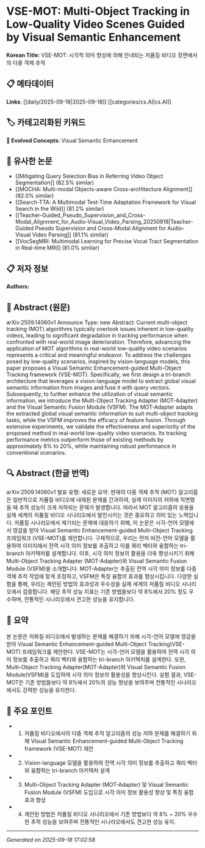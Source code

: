 
# VSE-MOT: Multi-Object Tracking in Low-Quality Video Scenes Guided by Visual Semantic Enhancement

**Korean Title:** VSE-MOT: 시각적 의미 향상에 의해 안내되는 저품질 비디오 장면에서의 다중 객체 추적

## 📋 메타데이터

**Links**: [[daily/2025-09-18|2025-09-18]] [[categories/cs.AI|cs.AI]]

## 🏷️ 카테고리화된 키워드
**🚀 Evolved Concepts**: Visual Semantic Enhancement

## 🔗 유사한 논문
- [[Mitigating Query Selection Bias in Referring Video Object Segmentation]] (82.5% similar)
- [[MOCHA: Multi-modal Objects-aware Cross-arcHitecture Alignment]] (82.0% similar)
- [[Search-TTA: A Multimodal Test-Time Adaptation Framework for Visual Search in the Wild]] (81.2% similar)
- [[Teacher-Guided_Pseudo_Supervision_and_Cross-Modal_Alignment_for_Audio-Visual_Video_Parsing_20250918|Teacher-Guided Pseudo Supervision and Cross-Modal Alignment for Audio-Visual Video Parsing]] (81.1% similar)
- [[VocSegMRI: Multimodal Learning for Precise Vocal Tract Segmentation in Real-time MRI]] (81.0% similar)

## 📋 저자 정보

**Authors:** 

## 📄 Abstract (원문)

arXiv:2509.14060v1 Announce Type: new 
Abstract: Current multi-object tracking (MOT) algorithms typically overlook issues inherent in low-quality videos, leading to significant degradation in tracking performance when confronted with real-world image deterioration. Therefore, advancing the application of MOT algorithms in real-world low-quality video scenarios represents a critical and meaningful endeavor. To address the challenges posed by low-quality scenarios, inspired by vision-language models, this paper proposes a Visual Semantic Enhancement-guided Multi-Object Tracking framework (VSE-MOT). Specifically, we first design a tri-branch architecture that leverages a vision-language model to extract global visual semantic information from images and fuse it with query vectors. Subsequently, to further enhance the utilization of visual semantic information, we introduce the Multi-Object Tracking Adapter (MOT-Adapter) and the Visual Semantic Fusion Module (VSFM). The MOT-Adapter adapts the extracted global visual semantic information to suit multi-object tracking tasks, while the VSFM improves the efficacy of feature fusion. Through extensive experiments, we validate the effectiveness and superiority of the proposed method in real-world low-quality video scenarios. Its tracking performance metrics outperform those of existing methods by approximately 8% to 20%, while maintaining robust performance in conventional scenarios.

## 🔍 Abstract (한글 번역)

arXiv:2509.14060v1 발표 유형: 새로운
요약: 현재의 다중 객체 추적 (MOT) 알고리즘은 일반적으로 저품질 비디오에 내재된 문제를 간과하여, 실제 이미지의 저하에 직면했을 때 추적 성능이 크게 저하되는 문제가 발생합니다. 따라서 MOT 알고리즘의 응용을 실제 세계의 저품질 비디오 시나리오에서 발전시키는 것은 중요하고 의미 있는 노력입니다. 저품질 시나리오에서 제기되는 문제에 대응하기 위해, 이 논문은 시각-언어 모델에서 영감을 받아 Visual Semantic Enhancement-guided Multi-Object Tracking 프레임워크 (VSE-MOT)를 제안합니다. 구체적으로, 우리는 먼저 비전-언어 모델을 활용하여 이미지에서 전역 시각 의미 정보를 추출하고 이를 쿼리 벡터와 융합하는 tri-branch 아키텍처를 설계합니다. 이후, 시각 의미 정보의 활용을 더욱 향상시키기 위해 Multi-Object Tracking Adapter (MOT-Adapter)와 Visual Semantic Fusion Module (VSFM)을 소개합니다. MOT-Adapter는 추출된 전역 시각 의미 정보를 다중 객체 추적 작업에 맞게 조정하고, VSFM은 특징 융합의 효과를 향상시킵니다. 다양한 실험을 통해, 우리는 제안된 방법의 효과성과 우수성을 실제 세계의 저품질 비디오 시나리오에서 검증합니다. 해당 추적 성능 지표는 기존 방법들보다 약 8%에서 20% 정도 우수하며, 전통적인 시나리오에서 견고한 성능을 유지합니다.

## 📝 요약

본 논문은 저화질 비디오에서 발생하는 문제를 해결하기 위해 시각-언어 모델에 영감을 받아 Visual Semantic Enhancement-guided Multi-Object Tracking(VSE-MOT) 프레임워크를 제안한다. VSE-MOT는 시각-언어 모델을 활용하여 전역 시각 의미 정보를 추출하고 쿼리 벡터와 융합하는 tri-branch 아키텍처를 설계한다. 또한, Multi-Object Tracking Adapter(MOT-Adapter)와 Visual Semantic Fusion Module(VSFM)을 도입하여 시각 의미 정보의 활용성을 향상시킨다. 실험 결과, VSE-MOT은 기존 방법들보다 약 8%에서 20%의 성능 향상을 보여주며 전통적인 시나리오에서도 강력한 성능을 유지한다.

## 🎯 주요 포인트

- 1. 저품질 비디오에서의 다중 객체 추적 알고리즘의 성능 저하 문제를 해결하기 위해 Visual Semantic Enhancement-guided Multi-Object Tracking framework (VSE-MOT) 제안

- 2. Vision-language 모델을 활용하여 전역 시각 의미 정보를 추출하고 쿼리 벡터와 융합하는 tri-branch 아키텍처 설계

- 3. Multi-Object Tracking Adapter (MOT-Adapter) 및 Visual Semantic Fusion Module (VSFM) 도입으로 시각 의미 정보 활용성 향상 및 특징 융합 효과 향상

- 4. 제안된 방법은 저품질 비디오 시나리오에서 기존 방법보다 약 8% ~ 20% 우수한 추적 성능을 보여주며 전통적인 시나리오에서도 견고한 성능 유지.

---

*Generated on 2025-09-18 17:02:58*